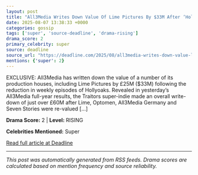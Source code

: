```yaml
---
layout: post
title: "All3Media Writes Down Value Of Lime Pictures By $33M After ‘Hollyoaks’ Cuts"
date: 2025-08-07 13:38:33 +0000
categories: gossip
tags: ['super', 'source-deadline', 'drama-rising']
drama_score: 2
primary_celebrity: super
source: deadline
source_url: "https://deadline.com/2025/08/all3media-writes-down-value-lime-pictures-hollyoaks-cuts-1236479814/"
mentions: {'super': 2}
---
```


EXCLUSIVE: All3Media has written down the value of a number of its production houses, including Lime Pictures by £25M ($33M) following the reduction in weekly episodes of Hollyoaks. Revealed in yesterday&#8217;s All3Media full-year results, the Traitors super-indie made an overall write-down of just over £60M after Lime, Optomen, All3Media Germany and Seven Stories were re-valued [&#8230;]

**Drama Score:** 2 | **Level:** RISING

**Celebrities Mentioned:** Super

[Read full article at Deadline](https://deadline.com/2025/08/all3media-writes-down-value-lime-pictures-hollyoaks-cuts-1236479814/)

---
*This post was automatically generated from RSS feeds. Drama scores are calculated based on mention frequency and source reliability.*
